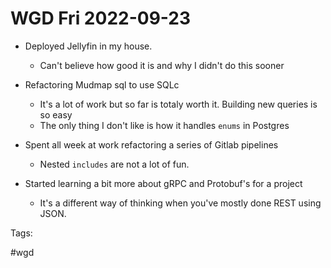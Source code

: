 # WGD Fri 2022-09-23

- Deployed Jellyfin in my house.
  - Can't believe how good it is and why I didn't do this sooner

- Refactoring Mudmap sql to use SQLc
  - It's a lot of work but so far is totaly worth it. Building new queries is so easy
  - The only thing I don't like is how it handles `enums` in Postgres

- Spent all week at work refactoring a series of Gitlab pipelines
  - Nested `includes` are not a lot of fun. 

- Started learning a bit more about gRPC and Protobuf's for a project
  - It's a different way of thinking when you've mostly done REST using JSON.

Tags:

   #wgd

